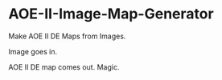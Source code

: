 # AOE-II-Image-Map-Generator
Make AOE II DE Maps from Images.

Image goes in.

AOE II DE map comes out. Magic.
